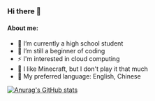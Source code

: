 ### Hi there 👋

#### About me:
- 🔭 I’m currently a high school student
- 🌱 I’m still a beginner of coding
- ⚡ I'm interested in cloud computing
- 🤔 I like Minecraft, but I don't play it that much
- 👯 My preferred language: English, Chinese

[![Anurag's GitHub stats](https://github-readme-stats.vercel.app/api?username=RMSCA&show_icons=true&theme=dracula)](https://github.com/anuraghazra/github-readme-stats)
<!--
**RMSCA/RMSCA** is a ✨ _special_ ✨ repository because its `README.md` (this file) appears on your GitHub profile.

Here are some ideas to get you started:

- 🔭 I’m currently working on ...
- 🌱 I’m currently learning ...
- 👯 I’m looking to collaborate on ...
- 🤔 I’m looking for help with ...
- 💬 Ask me about ...
- 📫 How to reach me: ...
- 😄 Pronouns: ...
- ⚡ Fun fact: ...
-->

